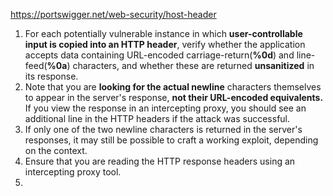 https://portswigger.net/web-security/host-header

1. For each potentially vulnerable instance in which **user-controllable input is copied into an HTTP header**, verify whether the application accepts data containing URL-encoded carriage-return(**%0d**) and line-feed(**%0a**) characters, and whether these are returned **unsanitized** in its response.
2. Note that you are **looking for the actual newline** characters themselves to appear in the server's response, **not their URL-encoded equivalents.** If you view the response in an intercepting proxy, you should see an additional line in the HTTP headers if the attack was successful.
3. If only one of the two newline characters is returned in the server's responses, it may still be possible to craft a working exploit, depending on the context.
4. Ensure that you are reading the HTTP response headers using an intercepting proxy tool.
5. 